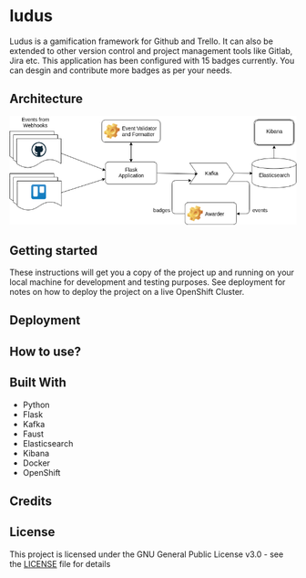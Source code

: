 # ludus
Ludus is a gamification framework for Github and Trello. It can also be extended to other version control and project management tools like Gitlab, Jira etc. This application has been configured with 15 badges currently. You can desgin and contribute more badges as per your needs. 

## Architecture

![architecture](/docs/architecture.png)

## Getting started

These instructions will get you a copy of the project up and running on your local machine for development and testing purposes. See deployment for notes on how to deploy the project on a live OpenShift Cluster.

## Deployment
	
## How to use?

## Built With

* Python
* Flask
* Kafka
* Faust
* Elasticsearch
* Kibana
* Docker 
* OpenShift

## Credits

## License

This project is licensed under the GNU General Public License v3.0 - see the [LICENSE](https://github.com/akhil-rane/ludus/blob/master/LICENSE) file for details
